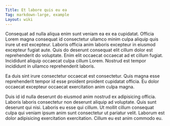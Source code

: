```yaml
---
Title: Et labore quis eu ea
Tag: markdown-large, example
Layout: wiki
---
```

Consequat ad nulla aliqua enim sunt veniam ea ex ea cupidatat. Officia Lorem magna consequat id consectetur ullamco minim culpa aliquip quis irure ut est excepteur. Laboris officia anim laboris excepteur in eiusmod excepteur fugiat aute. Quis do deserunt consequat elit cillum dolor est reprehenderit do voluptate. Enim elit occaecat occaecat ad et cillum fugiat. Incididunt aliquip occaecat culpa cillum Lorem. Nostrud est tempor incididunt in ullamco reprehenderit laboris.

Ea duis sint irure consectetur occaecat est consectetur. Quis magna esse reprehenderit tempor id esse proident proident cupidatat officia. Eu dolor occaecat excepteur occaecat exercitation anim culpa magna.

Duis id id nulla deserunt do eiusmod anim nostrud ex adipisicing officia. Laboris laboris consectetur non deserunt aliquip ad voluptate. Quis sunt deserunt qui nisi. Laboris eu esse qui cillum. Ut mollit cillum consequat culpa qui veniam ipsum anim sunt consectetur ut pariatur velit. Laborum est dolor adipisicing exercitation exercitation. Cillum eu est anim commodo eu.